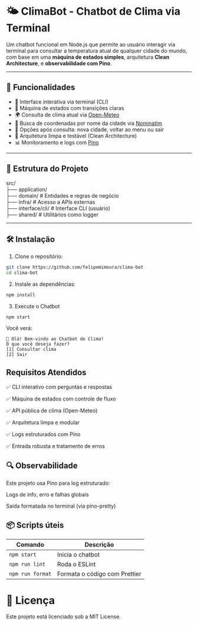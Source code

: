# 🌤️ ClimaBot - Chatbot de Clima via Terminal

Um chatbot funcional em Node.js que permite ao usuário interagir via terminal para consultar a temperatura atual de qualquer cidade do mundo, com base em uma **máquina de estados simples**, arquitetura **Clean Architecture**, e **observabilidade com Pino**.

---

## 🚀 Funcionalidades

- 🤖 Interface interativa via terminal (CLI)
- 🧠 Máquina de estados com transições claras
- 🌍 Consulta de clima atual via [Open-Meteo](https://open-meteo.com/)
- 📍 Busca de coordenadas por nome da cidade via [Nominatim](https://nominatim.org/)
- 🔁 Opções após consulta: nova cidade, voltar ao menu ou sair
- 🧼 Arquitetura limpa e testável (Clean Architecture)
- 📊 Monitoramento e logs com [Pino](https://getpino.io/)

---

## 📁 Estrutura do Projeto

src/</br>
├── application/</br>
├── domain/ # Entidades e regras de negócio</br>
├── infra/ # Acesso a APIs externas <br>
├── interface/cli/ # Interface CLI (usuário) <br>
├── shared/ # Utilitários como logger <br>

---

## 🛠️ Instalação

1. Clone o repositório:

```bash
git clone https://github.com/felipemimoura/clima-bot
cd clima-bot
```

2. Instale as dependências:

```bash
npm install
```

3. Execute o Chatbot

```baseh
npm start
```

Você verá:

```
👋 Olá! Bem-vindo ao Chatbot do Clima!
O que você deseja fazer?
[1] Consultar clima
[2] Sair
```

## Requisitos Atendidos

✅ CLI interativo com perguntas e respostas

✅ Máquina de estados com controle de fluxo

✅ API pública de clima (Open-Meteo)

✅ Arquitetura limpa e modular

✅ Logs estruturados com Pino

✅ Entrada robusta e tratamento de erros

## 🔍 Observabilidade

Este projeto usa Pino para log estruturado:

Logs de info, erro e falhas globais

Saída formatada no terminal (via pino-pretty)

## 📦 Scripts úteis

| Comando          | Descrição                     |
| ---------------- | ----------------------------- |
| `npm start`      | Inicia o chatbot              |
| `npm run lint`   | Roda o ESLint                 |
| `npm run format` | Formata o código com Prettier |

# 📄 Licença

Este projeto está licenciado sob a MIT License.

